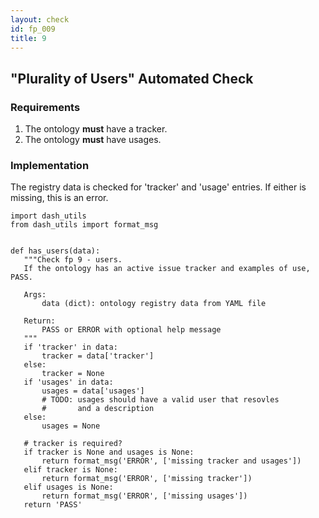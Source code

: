 ```yaml
---
layout: check
id: fp_009
title: 9
---
```

## "Plurality of Users" Automated Check

### Requirements
1. The ontology **must** have a tracker.
2. The ontology **must** have usages.

### Implementation
The registry data is checked for 'tracker' and 'usage' entries. If either is missing, this is an error.

```
import dash_utils
from dash_utils import format_msg


def has_users(data):
   """Check fp 9 - users.
   If the ontology has an active issue tracker and examples of use, PASS.

   Args:
       data (dict): ontology registry data from YAML file

   Return:
       PASS or ERROR with optional help message
   """
   if 'tracker' in data:
       tracker = data['tracker']
   else:
       tracker = None
   if 'usages' in data:
       usages = data['usages']
       # TODO: usages should have a valid user that resovles
       #       and a description
   else:
       usages = None

   # tracker is required?
   if tracker is None and usages is None:
       return format_msg('ERROR', ['missing tracker and usages'])
   elif tracker is None:
       return format_msg('ERROR', ['missing tracker'])
   elif usages is None:
       return format_msg('ERROR', ['missing usages'])
   return 'PASS'
```
